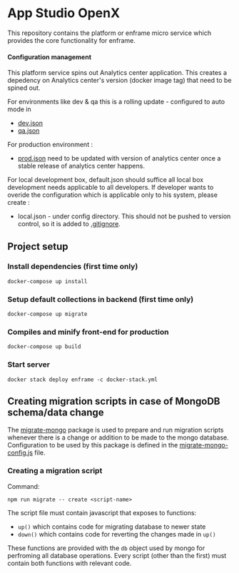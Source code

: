 # App Studio OpenX

This repository contains the platform or enframe micro service which provides the core functionality for enframe.

#### Configuration management
This platform service spins out Analytics center application. This creates a depedency on Analytics center's version (docker image tag) that need to be spined out. 

For environments like dev & qa this is a rolling update - configured to auto mode in 
 * [dev.json](./config/dev.json)
 * [qa.json](./config/dev.json)

For production environment :
 * [prod.json](./config/dev.json) need to be updated with version of analytics center once a stable release of analytics center happens.

For local development box, default.json should suffice all local box development needs applicable to all developers. If developer wants to overide the configuration which is applicable only to his system, please create :
 * local.json - under config directory. This should not be pushed to version control, so it is added to [.gitignore](./gitignore). 


## Project setup

### Install dependencies (first time only)
```
docker-compose up install
```

### Setup default collections in backend (first time only)
```
docker-compose up migrate
```

### Compiles and minify front-end for production
```
docker-compose up build
```

### Start server
```
docker stack deploy enframe -c docker-stack.yml
```

## Creating migration scripts in case of MongoDB schema/data change

The [migrate-mongo](https://www.npmjs.com/package/migrate-mongo) package is used to prepare and run migration scripts whenever there is a change or addition to be made to the mongo database. Configuration to be used by this package is defined in the [migrate-mongo-config.js](./migrate-mongo-config.js) file.

### Creating a migration script

Command:
```
npm run migrate -- create <script-name>
```

The script file must contain javascript that exposes to functions:
- `up()` which contains code for migrating database to newer state 
- `down()` which contains code for reverting the changes made in `up()`

These functions are provided with the `db` object used by mongo for perfroming all database operations.
Every script (other than the first) must contain both functions with relevant code.
